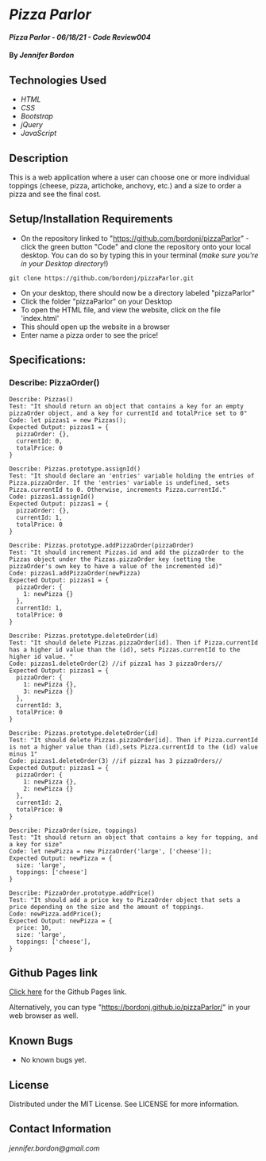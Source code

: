 # _Pizza Parlor_

#### _Pizza Parlor - 06/18/21 - Code Review004_

#### By _**Jennifer Bordon**_

## Technologies Used

* _HTML_
* _CSS_ 
* _Bootstrap_
* _jQuery_
* _JavaScript_


## Description

This is a web application where a user can choose one or more individual toppings (cheese, pizza, artichoke, anchovy, etc.) and a size to order a pizza and see the final cost.

## Setup/Installation Requirements

* On the repository linked to "https://github.com/bordonj/pizzaParlor" - click the green button "Code" and clone the repository onto your local desktop. You can do so by typing this in your terminal (_make sure you're in your Desktop directory_!)
```
git clone https://github.com/bordonj/pizzaParlor.git
```
* On your desktop, there should now be a directory labeled "pizzaParlor"
* Click the folder "pizzaParlor" on your Desktop
* To open the HTML file, and view the website, click on the file 'index.html'
* This should open up the website in a browser
* Enter name a pizza order to see the price!


## Specifications:

### Describe: PizzaOrder()
<!-- Test | Code|  Output |
| -- | -- | -- |
| It will create an object for the PizzaOrder| NaN | returns 'invalid' |
|a |a |a | -->
```
Describe: Pizzas()
Test: "It should return an object that contains a key for an empty pizzaOrder object, and a key for currentId and totalPrice set to 0"
Code: let pizzas1 = new Pizzas();
Expected Output: pizzas1 = {
  pizzaOrder: {},
  currentId: 0,
  totalPrice: 0
}

Describe: Pizzas.prototype.assignId()
Test: "It should declare an 'entries' variable holding the entries of Pizza.pizzaOrder. If the 'entries' variable is undefined, sets Pizza.currentId to 0. Otherwise, increments Pizza.currentId."
Code: pizzas1.assignId()
Expected Output: pizzas1 = {
  pizzaOrder: {},
  currentId: 1,
  totalPrice: 0
}

Describe: Pizzas.prototype.addPizzaOrder(pizzaOrder)
Test: "It should increment Pizzas.id and add the pizzaOrder to the Pizzas object under the Pizzas.pizzaOrder key (setting the pizzaOrder's own key to have a value of the incremented id)"
Code: pizzas1.addPizzaOrder(newPizza)
Expected Output: pizzas1 = {
  pizzaOrder: {
    1: newPizza {}
  },
  currentId: 1,
  totalPrice: 0
}

Describe: Pizzas.prototype.deleteOrder(id)
Test: "It should delete Pizzas.pizzaOrder[id]. Then if Pizza.currentId has a higher id value than the (id), sets Pizzas.currentId to the higher id value. "
Code: pizzas1.deleteOrder(2) //if pizza1 has 3 pizzaOrders// 
Expected Output: pizzas1 = {
  pizzaOrder: {
    1: newPizza {},
    3: newPizza {}
  },
  currentId: 3,
  totalPrice: 0
}

Describe: Pizzas.prototype.deleteOrder(id)
Test: "It should delete Pizzas.pizzaOrder[id]. Then if Pizza.currentId is not a higher value than (id),sets Pizza.currentId to the (id) value minus 1"
Code: pizzas1.deleteOrder(3) //if pizza1 has 3 pizzaOrders// 
Expected Output: pizzas1 = {
  pizzaOrder: {
    1: newPizza {},
    2: newPizza {}
  },
  currentId: 2,
  totalPrice: 0
}

Describe: PizzaOrder(size, toppings)
Test: "It should return an object that contains a key for topping, and a key for size"
Code: let newPizza = new PizzaOrder('large', ['cheese']);
Expected Output: newPizza = {
  size: 'large',
  toppings: ['cheese']
}

Describe: PizzaOrder.prototype.addPrice()
Test: "It should add a price key to PizzaOrder object that sets a price depending on the size and the amount of toppings.
Code: newPizza.addPrice();
Expected Output: newPizza = {
  price: 10,
  size: 'large',
  toppings: ['cheese'],
}
```
## Github Pages link

[Click here](https://bordonj.github.io/pizzaParlor) for the Github Pages link. 

Alternatively, you can type "https://bordonj.github.io/pizzaParlor/" in your web browser as well.

## Known Bugs

* No known bugs yet.
## License

Distributed under the MIT License. See LICENSE for more information.

## Contact Information

_jennifer.bordon@gmail.com_


